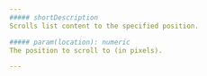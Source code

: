 ```yaml
---
##### shortDescription
Scrolls list content to the specified position.

##### param(location): numeric
The position to scroll to (in pixels).

---
```

